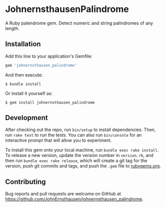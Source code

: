 # JohnernsthausenPalindrome

A Ruby palendrome gem. Detect numeric and string palindromes of any length.

## Installation

Add this line to your application's Gemfile:

```ruby
gem 'johnernsthausen_palindrome'
```

And then execute:

    $ bundle install

Or install it yourself as:

    $ gem install johnernsthausen_palindrome

## Development

After checking out the repo, run `bin/setup` to install dependencies. Then, run `rake test` to run the tests. You can also run `bin/console` for an interactive prompt that will allow you to experiment.

To install this gem onto your local machine, run `bundle exec rake install`. To release a new version, update the version number in `version.rb`, and then run `bundle exec rake release`, which will create a git tag for the version, push git commits and tags, and push the `.gem` file to [rubygems.org](https://rubygems.org).

## Contributing

Bug reports and pull requests are welcome on GitHub at https://github.com/JohnErnsthausen/johnernsthausen_palindrome.
